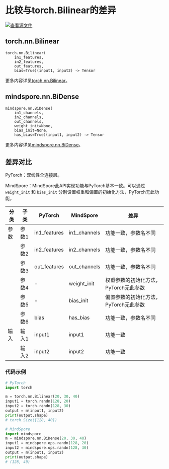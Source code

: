 # 比较与torch.Bilinear的差异

[![查看源文件](https://mindspore-website.obs.cn-north-4.myhuaweicloud.com/website-images/r2.1/resource/_static/logo_source.svg)](https://gitee.com/mindspore/docs/blob/r2.1/docs/mindspore/source_zh_cn/note/api_mapping/pytorch_diff/BiDense.md)

## torch.nn.Bilinear

```text
torch.nn.Bilinear(
    in1_features,
    in2_features,
    out_features,
    bias=True)(input1, input2) -> Tensor
```

更多内容详见[torch.nn.Bilinear](https://pytorch.org/docs/1.8.1/generated/torch.nn.Bilinear.html#torch.nn.Bilinear)。

## mindspore.nn.BiDense

```text
mindspore.nn.BiDense(
    in1_channels,
    in2_channels,
    out_channels,
    weight_init=None,
    bias_init=None,
    has_bias=True)(input1, input2) -> Tensor
```

更多内容详见[mindspore.nn.BiDense](https://www.mindspore.cn/docs/zh-CN/r2.1/api_python/nn/mindspore.nn.BiDense.html#mindspore.nn.BiDense)。

## 差异对比

PyTorch：双线性全连接层。

MindSpore：MindSpore此API实现功能与PyTorch基本一致。可以通过 `weight_init` 和 `bias_init` 分别设置权重和偏置的初始化方法，PyTorch无此功能。

| 分类 | 子类  | PyTorch      | MindSpore    | 差异                          |
| ---- | ----- | ------------ | ------------ | ---------------------------- |
| 参数 | 参数1 | in1_features | in1_channels  | 功能一致，参数名不同          |
|      | 参数2 | in2_features | in2_channels | 功能一致，参数名不同           |
|      | 参数3 | out_features | out_channels     | 功能一致，参数名不同       |
|      | 参数4 | - | weight_init  | 权重参数的初始化方法，PyTorch无此参数      |
|      | 参数5 | - | bias_init    | 偏置参数的初始化方法，PyTorch无此参数      |
|      | 参数6 | bias | has_bias   |   功能一致，参数名不同                   |
|  输入 | 输入1 | input1 | input1 | 功能一致  |
|   | 输入2 | input2 | input2 | 功能一致  |

### 代码示例

```python
# PyTorch
import torch

m = torch.nn.Bilinear(20, 30, 40)
input1 = torch.randn(128, 20)
input2 = torch.randn(128, 30)
output = m(input1, input2)
print(output.shape)
# torch.Size([128, 40])

# MindSpore
import mindspore
m = mindspore.nn.BiDense(20, 30, 40)
input1 = mindspore.ops.randn(128, 20)
input2 = mindspore.ops.randn(128, 30)
output = m(input1, input2)
print(output.shape)
# (128, 40)
```
